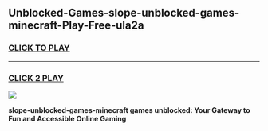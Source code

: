 
## Unblocked-Games-slope-unblocked-games-minecraft-Play-Free-ula2a
<h3>
<a href="https://premium76.site?title=slope-unblocked-games-minecraft&ref=09A">CLICK TO PLAY</a></h3>
<hr>

<h3>
<a href="https://premium76.site?title=slope-unblocked-games-minecraft&ref=09A">CLICK 2 PLAY</a>
  
</h3>

<a href="https://premium76.site?title=slope-unblocked-games-minecraft&ref=09A"><img src="https://clearcache.store/games.png"></a>


**slope-unblocked-games-minecraft games unblocked: Your Gateway to Fun and Accessible Online Gaming**
